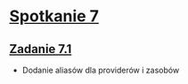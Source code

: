 # [Spotkanie 7](https://github.com/cloudstateu/kurs-iac-terraform/blob/master/Zjazd7/zadania.md)


## [Zadanie 7.1](./zadanie1)

* Dodanie aliasów dla providerów i zasobów



